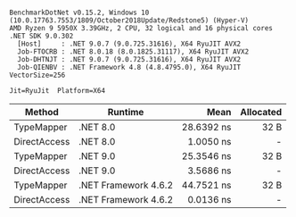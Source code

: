 ```

BenchmarkDotNet v0.15.2, Windows 10 (10.0.17763.7553/1809/October2018Update/Redstone5) (Hyper-V)
AMD Ryzen 9 5950X 3.39GHz, 2 CPU, 32 logical and 16 physical cores
.NET SDK 9.0.302
  [Host]     : .NET 9.0.7 (9.0.725.31616), X64 RyuJIT AVX2
  Job-FTOCRB : .NET 8.0.18 (8.0.1825.31117), X64 RyuJIT AVX2
  Job-DHTNJT : .NET 9.0.7 (9.0.725.31616), X64 RyuJIT AVX2
  Job-QIENBV : .NET Framework 4.8 (4.8.4795.0), X64 RyuJIT VectorSize=256

Jit=RyuJit  Platform=X64  

```
| Method       | Runtime              | Mean       | Allocated |
|------------- |--------------------- |-----------:|----------:|
| TypeMapper   | .NET 8.0             | 28.6392 ns |      32 B |
| DirectAccess | .NET 8.0             |  1.0050 ns |         - |
| TypeMapper   | .NET 9.0             | 25.3546 ns |      32 B |
| DirectAccess | .NET 9.0             |  3.5686 ns |         - |
| TypeMapper   | .NET Framework 4.6.2 | 44.7521 ns |      32 B |
| DirectAccess | .NET Framework 4.6.2 |  0.0136 ns |         - |
